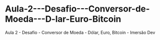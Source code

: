 # Aula-2---Desafio---Conversor-de-Moeda---D-lar-Euro-Bitcoin
Aula 2 - Desafio - Conversor de Moeda - Dólar, Euro, Bitcoin - Imersão  Dev

